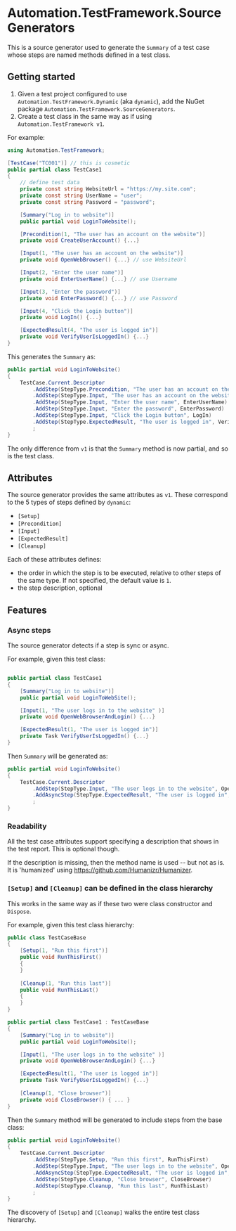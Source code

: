 # Automation.TestFramework.SourceGenerators
This is a source generator used to generate the `Summary` of a test case whose steps are named methods defined in a test class.

## Getting started
1. Given a test project configured to use `Automation.TestFramework.Dynamic` (aka `dynamic`), add the NuGet package `Automation.TestFramework.SourceGenerators`.
2. Create a test class in the same way as if using `Automation.TestFramework v1`.

For example:
```c#
using Automation.TestFramework;

[TestCase("TC001")] // this is cosmetic
public partial class TestCase1
{
    // define test data
    private const string WebsiteUrl = "https://my.site.com";
    private const string UserName = "user";
    private const string Password = "password";

    [Summary("Log in to website")]
    public partial void LoginToWebsite();

    [Precondition(1, "The user has an account on the website")]
    private void CreateUserAccount() {...}

    [Input(1, "The user has an account on the website")]
    private void OpenWebBrowser() {...} // use WebsiteUrl

    [Input(2, "Enter the user name")]
    private void EnterUserName() {...} // use Username

    [Input(3, "Enter the password")]
    private void EnterPassword() {...} // use Password

    [Input(4, "Click the Login button")]
    private void LogIn() {...}

    [ExpectedResult(4, "The user is logged in")]
    private void VerifyUserIsLoggedIn() {...}
}
```
This generates the `Summary` as:

```c#
public partial void LoginToWebsite()
{
    TestCase.Current.Descriptor
        .AddStep(StepType.Precondition, "The user has an account on the website", CreateUserAccount)
        .AddStep(StepType.Input, "The user has an account on the website", OpenWebBrowser)
        .AddStep(StepType.Input, "Enter the user name", EnterUserName)
        .AddStep(StepType.Input, "Enter the password", EnterPassword)
        .AddStep(StepType.Input, "Click the Login button", LogIn)
        .AddStep(StepType.ExpectedResult, "The user is logged in", VerifyUserIsLoggedIn)
        ;
}
```
The only difference from `v1` is that the `Summary` method is now partial, and so is the test class.

## Attributes
The source generator provides the same attributes as `v1`. These correspond to the 5 types of steps defined by `dynamic`:
- `[Setup]`
- `[Precondition]`
- `[Input]`
- `[ExpectedResult]`
- `[Cleanup]`

Each of these attributes defines:
- the order in which the step is to be executed, relative to other steps of the same type. If not specified, the default value is `1`.
- the step description, optional


## Features

### Async steps
The source generator detects if a step is sync or async.

For example, given this test class:
```c#

public partial class TestCase1
{
    [Summary("Log in to website")]
    public partial void LoginToWebSite();

    [Input(1, "The user logs in to the website" )]
    private void OpenWebBrowserAndLogin() {...}

    [ExpectedResult(1, "The user is logged in")]
    private Task VerifyUserIsLoggedIn() {...}
}
```
Then `Summary` will be generated as:
```c#
public partial void LoginToWebsite()
{
    TestCase.Current.Descriptor
        .AddStep(StepType.Input, "The user logs in to the website", OpenWebBrowserAndLogin)
        .AddAsyncStep(StepType.ExpectedResult, "The user is logged in", VerifyUserIsLoggedIn)
        ;
}
```

### Readability
All the test case attributes support specifying a description that shows in the test report. This is optional though.

If the description is missing, then the method name is used -- but not as is. It is 'humanized' using https://github.com/Humanizr/Humanizer.


### `[Setup]` and `[Cleanup]` can be defined in the class hierarchy
This works in the same way as if these two were class constructor and `Dispose`.

For example, given this test class hierarchy:
```c#
public class TestCaseBase
{
    [Setup(1, "Run this first")]
    public void RunThisFirst()
    {
    }
    
    [Cleanup(1, "Run this last")]
    public void RunThisLast()
    {
    }
}

public partial class TestCase1 : TestCaseBase
{
    [Summary("Log in to website")]
    public partial void LoginToWebsite();

    [Input(1, "The user logs in to the website" )]
    private void OpenWebBrowserAndLogin() {...}

    [ExpectedResult(1, "The user is logged in")]
    private Task VerifyUserIsLoggedIn() {...}
    
    [Cleanup(1, "Close browser")]
    private void CloseBrowser() { ... }
}
```
Then the `Summary` method will be generated to include steps from the base class:
```c#
public partial void LoginToWebsite()
{
    TestCase.Current.Descriptor
        .AddStep(StepType.Setup, "Run this first", RunThisFirst)
        .AddStep(StepType.Input, "The user logs in to the website", OpenWebBrowserAndLogin)
        .AddAsyncStep(StepType.ExpectedResult, "The user is logged in", VerifyUserIsLoggedIn)
        .AddStep(StepType.Cleanup, "Close browser", CloseBrowser)
        .AddStep(StepType.Cleanup, "Run this last", RunThisLast)
        ;
}
```
The discovery of `[Setup]` and `[Cleanup]` walks the entire test class hierarchy. 
